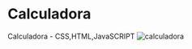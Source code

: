 # Calculadora
 Calculadora - CSS,HTML,JavaSCRIPT
![calculadora](https://github.com/rony0112/Calculadora/assets/137908946/e1b02617-f621-4172-a5fa-6bc13e399ee3)
